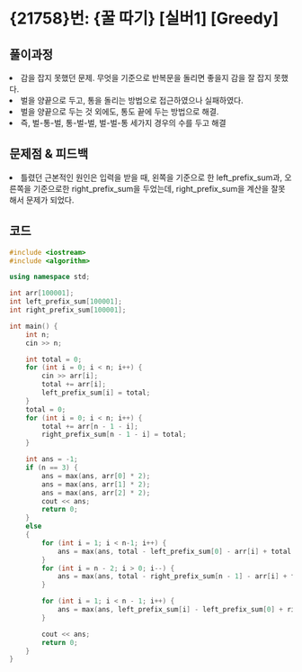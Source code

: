 # {21758}번: {꿀 따기} [실버1] [Greedy]

## 풀이과정
<li>감을 잡지 못했던 문제. 무엇을 기준으로 반복문을 돌리면 좋을지 감을 잘 잡지 못했다.</li>
<li>벌을 양끝으로 두고, 통을 돌리는 방법으로 접근하였으나 실패하였다. </li>
<li>벌을 양끝으로 두는 것 외에도, 통도 끝에 두는 방법으로 해결.</li>
<li>즉, 벌-통-벌, 통-벌-벌, 벌-벌-통 세가지 경우의 수를 두고 해결</li>

## 문제점 & 피드백
<li>틀렸던 근본적인 원인은 입력을 받을 때, 왼쪽을 기준으로 한 left_prefix_sum과, 오른쪽을 기준으로한 right_prefix_sum을 두었는데, right_prefix_sum을 계산을 잘못해서 문제가 되었다.</li>

## 코드
``` C++
#include <iostream>
#include <algorithm>

using namespace std;

int arr[100001];
int left_prefix_sum[100001];
int right_prefix_sum[100001];

int main() {
	int n;
	cin >> n;

	int total = 0;
	for (int i = 0; i < n; i++) {
		cin >> arr[i];
		total += arr[i];
		left_prefix_sum[i] = total;
	}
	total = 0;
	for (int i = 0; i < n; i++) {
		total += arr[n - 1 - i];
		right_prefix_sum[n - 1 - i] = total;
	}

	int ans = -1;
	if (n == 3) {
		ans = max(ans, arr[0] * 2);
		ans = max(ans, arr[1] * 2);
		ans = max(ans, arr[2] * 2);
		cout << ans;
		return 0;
	}
	else
	{
		for (int i = 1; i < n-1; i++) {
			ans = max(ans, total - left_prefix_sum[0] - arr[i] + total - left_prefix_sum[i]);
		}
		for (int i = n - 2; i > 0; i--) {
			ans = max(ans, total - right_prefix_sum[n - 1] - arr[i] + total - right_prefix_sum[i]);
		}

		for (int i = 1; i < n - 1; i++) {
			ans = max(ans, left_prefix_sum[i] - left_prefix_sum[0] + right_prefix_sum[i] - right_prefix_sum[n - 1]);
		}

		cout << ans;
		return 0;
	}
}
```
